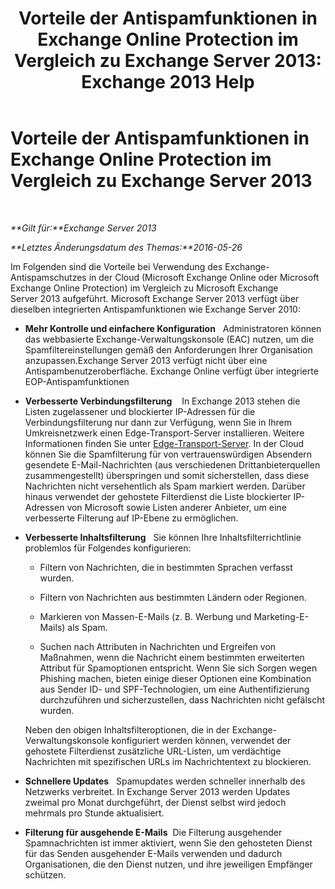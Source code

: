 ﻿---
title: 'Vorteile der Antispamfunktionen in Exchange Online Protection im Vergleich zu Exchange Server 2013: Exchange 2013 Help'
TOCTitle: Vorteile der Antispamfunktionen in Exchange Online Protection im Vergleich zu Exchange Server 2013
ms:assetid: 00e37a3c-3fbc-488f-bdad-d52a3c80fd72
ms:mtpsurl: https://technet.microsoft.com/de-de/library/JJ673032(v=EXCHG.150)
ms:contentKeyID: 50474928
ms.date: 04/24/2018
mtps_version: v=EXCHG.150
ms.translationtype: HT
---

# Vorteile der Antispamfunktionen in Exchange Online Protection im Vergleich zu Exchange Server 2013

 

_**Gilt für:**Exchange Server 2013_

_**Letztes Änderungsdatum des Themas:**2016-05-26_

Im Folgenden sind die Vorteile bei Verwendung des Exchange-Antispamschutzes in der Cloud (Microsoft Exchange Online oder Microsoft Exchange Online Protection) im Vergleich zu Microsoft Exchange Server 2013 aufgeführt. Microsoft Exchange Server 2013 verfügt über dieselben integrierten Antispamfunktionen wie Exchange Server 2010:

  - **Mehr Kontrolle und einfachere Konfiguration**   Administratoren können das webbasierte Exchange-Verwaltungskonsole (EAC) nutzen, um die Spamfiltereinstellungen gemäß den Anforderungen Ihrer Organisation anzupassen.Exchange Server 2013 verfügt nicht über eine Antispambenutzeroberfläche. Exchange Online verfügt über integrierte EOP-Antispamfunktionen

  - **Verbesserte Verbindungsfilterung**    In Exchange 2013 stehen die Listen zugelassener und blockierter IP-Adressen für die Verbindungsfilterung nur dann zur Verfügung, wenn Sie in Ihrem Umkreisnetzwerk einen Edge-Transport-Server installieren. Weitere Informationen finden Sie unter [Edge-Transport-Server](edge-transport-servers-exchange-2013-help.md). In der Cloud können Sie die Spamfilterung für von vertrauenswürdigen Absendern gesendete E-Mail-Nachrichten (aus verschiedenen Drittanbieterquellen zusammengestellt) überspringen und somit sicherstellen, dass diese Nachrichten nicht versehentlich als Spam markiert werden. Darüber hinaus verwendet der gehostete Filterdienst die Liste blockierter IP-Adressen von Microsoft sowie Listen anderer Anbieter, um eine verbesserte Filterung auf IP-Ebene zu ermöglichen.

  - **Verbesserte Inhaltsfilterung**   Sie können Ihre Inhaltsfilterrichtlinie problemlos für Folgendes konfigurieren:
    
      - Filtern von Nachrichten, die in bestimmten Sprachen verfasst wurden.
    
      - Filtern von Nachrichten aus bestimmten Ländern oder Regionen.
    
      - Markieren von Massen-E-Mails (z. B. Werbung und Marketing-E-Mails) als Spam.
    
      - Suchen nach Attributen in Nachrichten und Ergreifen von Maßnahmen, wenn die Nachricht einem bestimmten erweiterten Attribut für Spamoptionen entspricht. Wenn Sie sich Sorgen wegen Phishing machen, bieten einige dieser Optionen eine Kombination aus Sender ID- und SPF-Technologien, um eine Authentifizierung durchzuführen und sicherzustellen, dass Nachrichten nicht gefälscht wurden.
    
    Neben den obigen Inhaltsfilteroptionen, die in der Exchange-Verwaltungskonsole konfiguriert werden können, verwendet der gehostete Filterdienst zusätzliche URL-Listen, um verdächtige Nachrichten mit spezifischen URLs im Nachrichtentext zu blockieren.

  - **Schnellere Updates**   Spamupdates werden schneller innerhalb des Netzwerks verbreitet. In Exchange Server 2013 werden Updates zweimal pro Monat durchgeführt, der Dienst selbst wird jedoch mehrmals pro Stunde aktualisiert.

  - **Filterung für ausgehende E-Mails**  Die Filterung ausgehender Spamnachrichten ist immer aktiviert, wenn Sie den gehosteten Dienst für das Senden ausgehender E-Mails verwenden und dadurch Organisationen, die den Dienst nutzen, und ihre jeweiligen Empfänger schützen.

